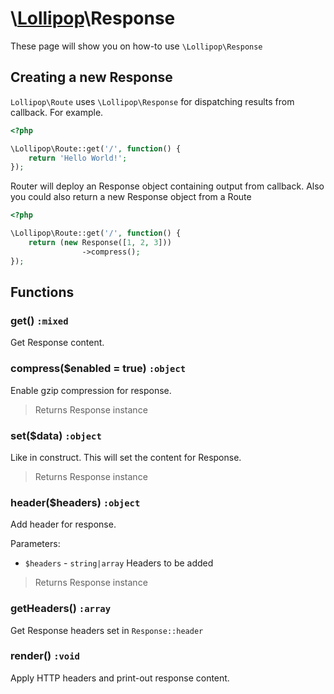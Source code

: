 # \\[Lollipop](https://github.com/jabernardo/lollipop-php)\Response

These page will show you on how-to use ```\Lollipop\Response``` 

## Creating a new Response

`Lollipop\Route` uses `\Lollipop\Response` for dispatching results from callback.
For example.

```php
<?php

\Lollipop\Route::get('/', function() {
    return 'Hello World!';
});

```

Router will deploy an Response object containing output from callback.
Also you could also return a new Response object from a Route

```php
<?php

\Lollipop\Route::get('/', function() {
    return (new Response([1, 2, 3]))
                ->compress();
});

```

## Functions

### get() ```:mixed```

Get Response content.

### compress($enabled = true) ```:object```

Enable gzip compression for response.

> Returns Response instance

### set($data) ```:object```

Like in construct. This will set the content for Response.

> Returns Response instance

### header($headers) ```:object```

Add header for response.

Parameters:

- ```$headers``` - ```string|array``` Headers to be added

> Returns Response instance

### getHeaders() ```:array```

Get Response headers set in ```Response::header```

### render() ```:void```

Apply HTTP headers and print-out response content.
